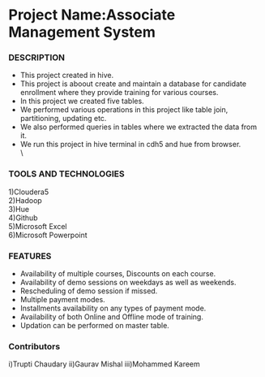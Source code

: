 # Project Name:Associate Management System

### DESCRIPTION
* This project created in hive. <br> 
* This project is aboout create and maintain a database for candidate enrollment where they provide training for various courses. <br>
* In this project we created five tables. <br>
* We performed various operations in this project like table join, partitioning, updating etc. <br>
* We also performed queries in tables where we extracted the data from it. <br>
* We run this project in hive terminal in cdh5 and hue from browser. <br>\

### TOOLS AND TECHNOLOGIES
1)Cloudera5 <br>
2)Hadoop <br>
3)Hue <br>
4)Github <br>
5)Microsoft Excel <br>
6)Microsoft Powerpoint <br>

### FEATURES
* Availability of multiple courses, Discounts on each course. <br>
* Availability of demo sessions on weekdays as well as weekends. <br>
* Rescheduling of demo session if missed. <br>
* Multiple payment modes. <br>
* Installments availability on any types of payment mode. <br>
* Availability of both Online and Offline mode of training. <br>
* Updation can be performed on master table. <br>

### Contributors
i)Trupti Chaudary
ii)Gaurav Mishal
iii)Mohammed Kareem
